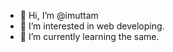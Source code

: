 - 👋 Hi, I’m @imuttam
- 👀 I’m interested in web developing.
- 🌱 I’m currently learning the same.


<!---
imuttam/imuttam is a ✨ special ✨ repository because its `README.md` (this file) appears on your GitHub profile.
You can click the Preview link to take a look at your changes.
--->
